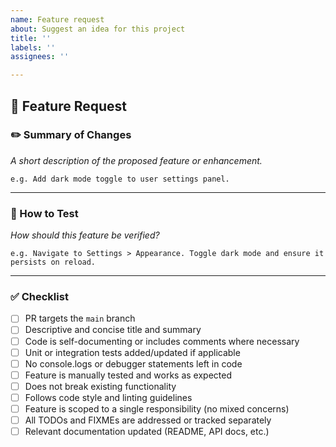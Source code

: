 ```yaml
---
name: Feature request
about: Suggest an idea for this project
title: ''
labels: ''
assignees: ''

---
```


## 🚀 Feature Request

### ✏️ Summary of Changes  
_A short description of the proposed feature or enhancement._  

```
e.g. Add dark mode toggle to user settings panel.
```

---

### 🧪 How to Test  
_How should this feature be verified?_  

```
e.g. Navigate to Settings > Appearance. Toggle dark mode and ensure it persists on reload.
```

---

### ✅ Checklist  

- [ ] PR targets the `main` branch  
- [ ] Descriptive and concise title and summary  
- [ ] Code is self-documenting or includes comments where necessary  
- [ ] Unit or integration tests added/updated if applicable  
- [ ] No console.logs or debugger statements left in code  
- [ ] Feature is manually tested and works as expected  
- [ ] Does not break existing functionality  
- [ ] Follows code style and linting guidelines  
- [ ] Feature is scoped to a single responsibility (no mixed concerns)  
- [ ] All TODOs and FIXMEs are addressed or tracked separately  
- [ ] Relevant documentation updated (README, API docs, etc.)
